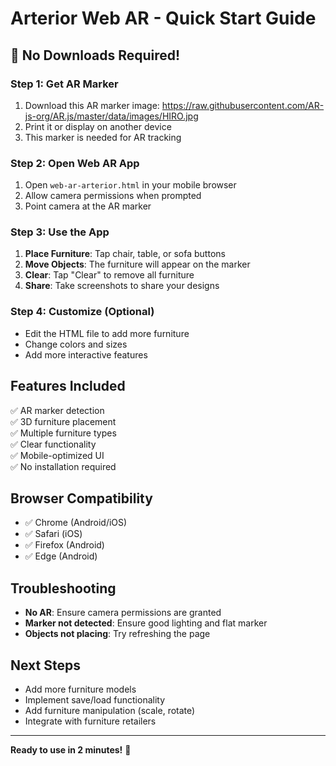 # Arterior Web AR - Quick Start Guide

## 🚀 No Downloads Required!

### Step 1: Get AR Marker
1. Download this AR marker image: https://raw.githubusercontent.com/AR-js-org/AR.js/master/data/images/HIRO.jpg
2. Print it or display on another device
3. This marker is needed for AR tracking

### Step 2: Open Web AR App
1. Open `web-ar-arterior.html` in your mobile browser
2. Allow camera permissions when prompted
3. Point camera at the AR marker

### Step 3: Use the App
1. **Place Furniture**: Tap chair, table, or sofa buttons
2. **Move Objects**: The furniture will appear on the marker
3. **Clear**: Tap "Clear" to remove all furniture
4. **Share**: Take screenshots to share your designs

### Step 4: Customize (Optional)
- Edit the HTML file to add more furniture
- Change colors and sizes
- Add more interactive features

## Features Included
✅ AR marker detection  
✅ 3D furniture placement  
✅ Multiple furniture types  
✅ Clear functionality  
✅ Mobile-optimized UI  
✅ No installation required  

## Browser Compatibility
- ✅ Chrome (Android/iOS)
- ✅ Safari (iOS)
- ✅ Firefox (Android)
- ✅ Edge (Android)

## Troubleshooting
- **No AR**: Ensure camera permissions are granted
- **Marker not detected**: Ensure good lighting and flat marker
- **Objects not placing**: Try refreshing the page

## Next Steps
- Add more furniture models
- Implement save/load functionality
- Add furniture manipulation (scale, rotate)
- Integrate with furniture retailers

---
**Ready to use in 2 minutes!** 🎉
